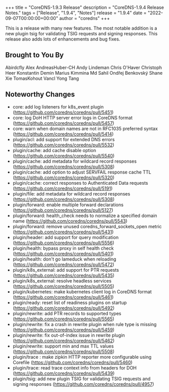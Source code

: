 +++
title = "CoreDNS-1.9.3 Release"
description = "CoreDNS-1.9.4 Release Notes."
tags = ["Release", "1.9.4", "Notes"]
release = "1.9.4"
date = "2022-09-07T00:00:00+00:00"
author = "coredns"
+++

This is a release with many new features. The most notable addition is a new plugin tsig for validating
TSIG requests and signing responses. This release also adds lots of enhancements and bug fixes. 

## Brought to You By

Abirdcfly
Alex
AndreasHuber-CH
Andy Lindeman
Chris O'Haver
Christoph Heer
Konstantin Demin
Marius Kimmina
Md Sahil
Ondřej Benkovský
Shane Xie
TomasKohout
Vancl
Yong Tang


## Noteworthy Changes

* core: add log listeners for k8s_event plugin (https://github.com/coredns/coredns/pull/5451)
* core: log DoH HTTP server error logs in CoreDNS format (https://github.com/coredns/coredns/pull/5457)
* core: warn when domain names are not in RFC1035 preferred syntax (https://github.com/coredns/coredns/pull/5414)
* plugin/acl: add support for extended DNS errors (https://github.com/coredns/coredns/pull/5532)
* plugin/cache: add cache disable option (https://github.com/coredns/coredns/pull/5540)
* plugin/cache: add metadata for wildcard record responses (https://github.com/coredns/coredns/pull/5308)
* plugin/cache: add option to adjust SERVFAIL response cache TTL (https://github.com/coredns/coredns/pull/5320)
* plugin/cache: correct responses to Authenticated Data requests (https://github.com/coredns/coredns/pull/5191)
* plugin/file: add metadata for wildcard record responses (https://github.com/coredns/coredns/pull/5308)
* plugin/forward: enable multiple forward declarations (https://github.com/coredns/coredns/pull/5127)
* plugin/forward: health_check needs to normalize a specified domain name (https://github.com/coredns/coredns/pull/5543)
* plugin/forward: remove unused coredns_forward_sockets_open metric (https://github.com/coredns/coredns/pull/5431)
* plugin/header: add support for query modification (https://github.com/coredns/coredns/pull/5556)
* plugin/health: bypass proxy in self health check (https://github.com/coredns/coredns/pull/5401)
* plugin/health: don't go lameduck when reloading (https://github.com/coredns/coredns/pull/5472)
* plugin/k8s_external: add support for PTR requests (https://github.com/coredns/coredns/pull/5435)
* plugin/k8s_external: resolve headless services (https://github.com/coredns/coredns/pull/5505)
* plugin/kubernetes: make kubernetes client log in CoreDNS format (https://github.com/coredns/coredns/pull/5461)
* plugin/ready: reset list of readiness plugins on startup (https://github.com/coredns/coredns/pull/5492)
* plugin/rewrite: add PTR records to supported types (https://github.com/coredns/coredns/pull/5565)
* plugin/rewrite: fix a crash in rewrite plugin when rule type is missing (https://github.com/coredns/coredns/pull/5459)
* plugin/rewrite: fix out-of-index issue in rewrite plugin (https://github.com/coredns/coredns/pull/5462)
* plugin/rewrite: support min and max TTL values (https://github.com/coredns/coredns/pull/5508)
* plugin/trace : make zipkin HTTP reporter more configurable using Corefile (https://github.com/coredns/coredns/pull/5460)
* plugin/trace: read trace context info from headers for DOH (https://github.com/coredns/coredns/pull/5439)
* plugin/tsig: add new plugin TSIG for validating TSIG requests and signing responses (https://github.com/coredns/coredns/pull/4957)
